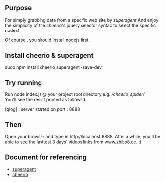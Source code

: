 ## Purpose

For simply grabbing data from a specific web site by *superagent*
And enjoy the simplicity of the *cheerio*'s jquery selector syntac to select the specific nodes!

Of course , you should install [nodejs](https://nodejs.org/download/) first.

## Install cheerio & superagent

sudo npm install cheerio superagent -save-dev

## Try running

Run node index.js @ your project root directory.e.g. */cheerio_spider/*  
You'll see the result printed as followed.

[qlog] : server started on port : 8888


## Then

Open your browser and type in http://localhost:8888.
After a while, you'll be able to see the lasttest 3 days' videos links from www.zhibo8.cc. :)

## Document for referencing

+ [superagent](http://visionmedia.github.io/superagent/)
+ [cheerio](https://npmjs.org/package/cheerio)
